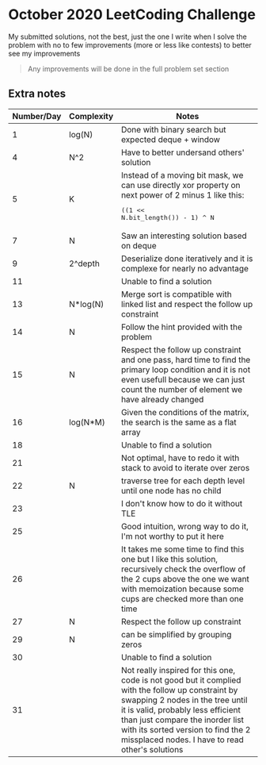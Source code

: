 #  October 2020 LeetCoding Challenge
My submitted solutions, not the best, just the one I write when I solve the problem with no to few improvements (more or less like contests) to better see my improvements
> Any improvements will be done in the full problem set section

## Extra notes
|Number/Day|Complexity|Notes|
|-|-|-|
|1|log(N)|Done with binary search but expected deque + window|
|4|N^2|Have to better undersand others' solution|
|5|K|Instead of a moving bit mask, we can use directly xor property on next power of 2 minus 1 like this: <pre lang="python">((1 << N.bit_length()) - 1) ^ N</pre>|
|7|N|Saw an interesting solution based on deque|
|9|2^depth|Deserialize done iteratively and it is complexe for nearly no advantage|
|11||Unable to find a solution|
|13|N*log(N)|Merge sort is compatible with linked list and respect the follow up constraint|
|14|N|Follow the hint provided with the problem|
|15|N|Respect the follow up constraint and one pass, hard time to find the primary loop condition and it is not even usefull because we can just count the number of element we have already changed|
|16|log(N*M)|Given the conditions of the matrix, the search is the same as a flat array|
|18||Unable to find a solution|
|21||Not optimal, have to redo it with stack to avoid to iterate over zeros|
|22|N|traverse tree for each depth level until one node has no child|
|23||I don't know how to do it without TLE|
|25||Good intuition, wrong way to do it, I'm not worthy to put it here|
|26||It takes me some time to find this one but I like this solution, recursively check the overflow of the 2 cups above the one we want with memoization because some cups are checked more than one time|
|27|N|Respect the follow up constraint|
|29|N|can be simplified by grouping zeros|
|30||Unable to find a solution|
|31||Not really inspired for this one, code is not good but it complied with the follow up constraint by swapping 2 nodes in the tree until it is valid, probably less efficient than just compare the inorder list with its sorted version to find the 2 missplaced nodes. I have to read other's solutions|